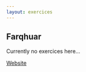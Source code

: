 ```yaml
---
layout: exercices
---
```




## Farqhuar

Currently no exercices here...

<a class="btn btn-outline-success btn-sm mb-1" href="http://biocycle.atmos.colostate.edu/shiny/photosynthesis/" target="_blank"><i class="fal fa-link"></i> Website</a>